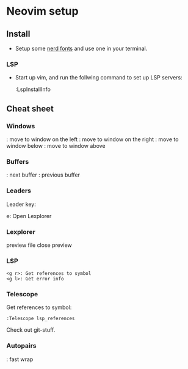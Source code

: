 # Neovim setup

## Install

- Setup some [nerd fonts](https://www.nerdfonts.com/) and use one in your terminal.

### LSP

- Start up vim, and run the follwing command to set up LSP servers:

    :LspInstallInfo

## Cheat sheet

### Windows

<C-h>: move to window on the left
<C-m>: move to window on the right
<C-k>: move to window below
<C-l>: move to window above

### Buffers

<S-l>: next buffer
<S-h>: previous buffer

### Leaders

Leader key: <Space>

<Space>e: Open Lexplorer

### Lexplorer

<p> preview file
<C-W_z> close preview

### LSP

    <g r>: Get references to symbol
    <g l>: Get error info

### Telescope

Get references to symbol:

    :Telescope lsp_references

Check out git-stuff.

### Autopairs

<M-e>: fast wrap
